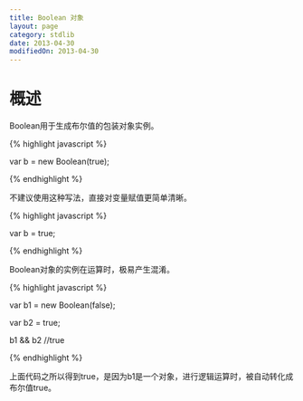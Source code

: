 ```yaml
---
title: Boolean 对象
layout: page
category: stdlib
date: 2013-04-30
modifiedOn: 2013-04-30
---
```


# 概述

Boolean用于生成布尔值的包装对象实例。

{% highlight javascript %}

var b = new Boolean(true);

{% endhighlight %}

不建议使用这种写法，直接对变量赋值更简单清晰。

{% highlight javascript %}

var b = true;

{% endhighlight %}

Boolean对象的实例在运算时，极易产生混淆。

{% highlight javascript %}

var b1 = new Boolean(false);

var b2 = true;

b1 && b2
//true

{% endhighlight %}

上面代码之所以得到true，是因为b1是一个对象，进行逻辑运算时，被自动转化成布尔值true。

